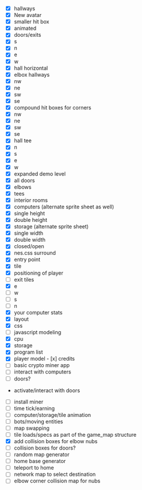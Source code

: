  - [x] hallways
 - [x] New avatar
  - [x] smaller hit box
  - [x] animated
 - [x] doors/exits
  - [x] s
  - [x] n
  - [x] e
  - [x] w
  - [x] hall horizontal
 - [x] elbox hallways
  - [x] nw
  - [x] ne
  - [x] sw
  - [x] se
 - [x] compound hit boxes for corners
  - [x] nw
  - [x] ne
  - [x] sw
  - [x] se
 - [x] hall tee
  - [x] n
  - [x] s
  - [x] e
  - [x] w
 - [x] expanded demo level
  - [x] all doors
  - [x] elbows
  - [x] tees
  - [x] interior rooms
 - [x] computers (alternate sprite sheet as well)
  - [x] single height
  - [x] double height
 - [x] storage (alternate sprite sheet)
  - [x] single width
  - [x] double width
  - [x] closed/open
 - [x] nes.css surround
 - [x] entry point
  - [x] tile
  - [x] positioning of player
 - [ ] exit tiles
  - [x] e
  - [ ] w
  - [ ] s
  - [ ] n
 - [x] your computer stats
  - [x] layout
  - [x] css
  - [ ] javascript modeling
   - [x] cpu
   - [x] storage
   - [x] program list
   - [x] player model
    - [x] credits
 - [ ] basic crypto miner app
 - [ ] interact with computers
 - [ ] doors? 
  - activate/interact with doors
 - [ ] install miner
 - [ ] time tick/earning
 - [ ] computer/storage/tile animation
 - [ ] bots/moving entities
 - [ ] map swapping
 - [ ] tile loads/specs as part of the game_map structure
 - [x] add collision boxes for elbow nubs
 - [ ] collision boxes for doors?
 - [ ] random map generator
 - [ ] home base generator
 - [ ] teleport to home
 - [ ] network map to select destination
 - [ ] elbow corner collision map for nubs
